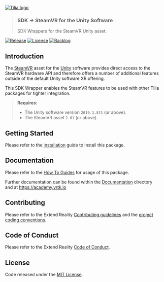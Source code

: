 [![Tilia logo][Tilia-Image]](#)

> ### SDK -> SteamVR for the Unity Software
> SDK Wrappers for the SteamVR Unity asset.

[![Release][Version-Release]][Releases]
[![License][License-Badge]][License]
[![Backlog][Backlog-Badge]][Backlog]

## Introduction

The [SteamVR] asset for the [Unity] software provides direct access to the SteamVR hardware API and therefore offers a number of additional features outside of the default Unity software XR offering.

This SDK Wrapper enables the SteamVR features to be used with other Tilia packages for tighter integration.

> **Requires**:
> * The Unity software version `2019.1.8f1` (or above).
> * The SteamVR asset `2.61` (or above).

## Getting Started

Please refer to the [installation] guide to install this package.

## Documentation

Please refer to the [How To Guides] for usage of this package.

Further documentation can be found within the [Documentation] directory and at https://academy.vrtk.io

## Contributing

Please refer to the Extend Reality [Contributing guidelines] and the [project coding conventions].

## Code of Conduct

Please refer to the Extend Reality [Code of Conduct].

## License

Code released under the [MIT License][License].

[License-Badge]: https://img.shields.io/github/license/ExtendRealityLtd/Tilia.SDK.SteamVR.Unity.svg
[Version-Release]: https://img.shields.io/github/release/ExtendRealityLtd/Tilia.SDK.SteamVR.Unity.svg
[project coding conventions]: https://github.com/ExtendRealityLtd/.github/blob/master/CONVENTIONS/UNITY3D.md

[Tilia-Image]: https://user-images.githubusercontent.com/1029673/67681496-5bf10700-f985-11e9-9413-e61801b6eab5.png
[License]: LICENSE.md
[Documentation]: Documentation/
[How To Guides]: Documentation/HowToGuides/
[Installation]: Documentation/HowToGuides/Installation/README.md
[Backlog]: http://tracker.vrtk.io
[Backlog-Badge]: https://img.shields.io/badge/project-backlog-78bdf2.svg
[Releases]: ../../releases
[Contributing guidelines]: https://github.com/ExtendRealityLtd/.github/blob/master/CONTRIBUTING.md
[Code of Conduct]: https://github.com/ExtendRealityLtd/.github/blob/master/CODE_OF_CONDUCT.md
[SteamVR]: https://assetstore.unity.com/packages/tools/integration/steamvr-plugin-32647
[Unity]: https://unity3d.com/
